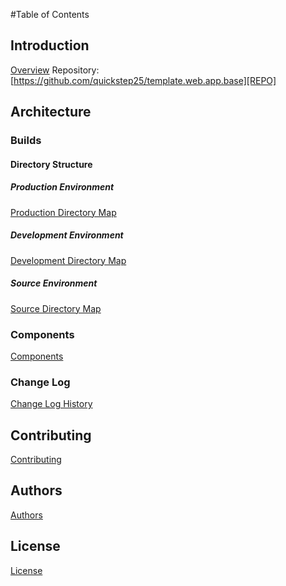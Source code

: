 #Table of Contents

## Introduction
[Overview][README]
Repository: [https://github.com/quickstep25/template.web.app.base][REPO]

## Architecture
### Builds
#### Directory Structure
##### Production Environment
[Production Directory Map][PROD]
##### Development Environment
[Development Directory Map][DEV]
##### Source Environment
[Source Directory Map][SRC]
### Components
[Components][COMPONENTS]
### Change Log
[Change Log History][CHLOG]
## Contributing
[Contributing][CONTRIBUTING]
## Authors
[Authors][AUTHORS]
## License
[License][LICENSE]


[README]: ./README.html
[REPO]: https://github.com/quickstep25/template.web.app.base
[CONTRIBUTING]: ./CONTRIBUTING.html
[AUTHORS]: ./HUMANS.html
[LICENSE]: ./LICENSE.html
[COMPONENTS]: ./COMPONENTS.html
[PROD]: ./DIRECTORY.PROD.html
[DEV]: ./DIRECTORY.DEV.html
[SRC]: ./DIRECTORY.SRC.html
[CHLOG]: ./CHANGELOG.html